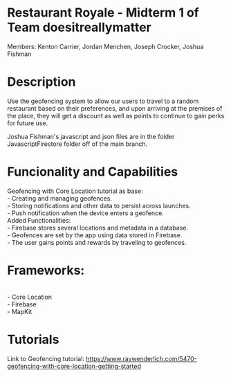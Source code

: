 # Restaurant Royale - Midterm 1 of Team doesitreallymatter
Members: Kenton Carrier, Jordan Menchen, Joseph Crocker, Joshua Fishman

# Description
 Use the geofencing system to allow our users to travel to a random restaurant based on their preferences, and upon arriving at the premises of the place, they will get a discount as well as points to continue to gain perks for future use.

Joshua Fishman's javascript and json files are in the folder JavascriptFirestore folder off of the main branch.

# Funcionality and Capabilities
Geofencing with Core Location tutorial as base:
    <br> - Creating and managing geofences.
    <br> - Storing notifications and other data to persist across launches.
    <br> - Push notification when the device enters a geofence.
<br> Added Functionalities:
    <br> - Firebase stores several locations and metadata in a database.
    <br> - Geofences are set by the app using data stored in Firebase.
    <br> - The user gains points and rewards by traveling to geofences.

# Frameworks:
<br> - Core Location
<br> - Firebase
<br> - MapKit

# Tutorials      
Link to Geofencing tutorial: https://www.raywenderlich.com/5470-geofencing-with-core-location-getting-started

